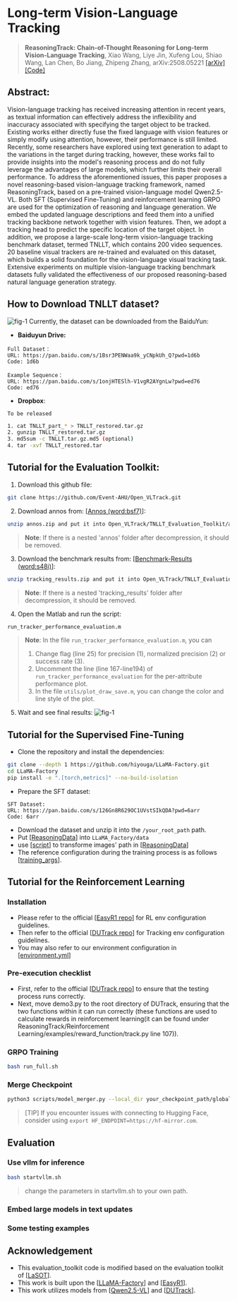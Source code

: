 # Long-term Vision-Language Tracking 


> **ReasoningTrack: Chain-of-Thought Reasoning for Long-term Vision-Language Tracking**, Xiao Wang, Liye Jin, Xufeng Lou, Shiao Wang, Lan Chen, Bo Jiang, Zhipeng Zhang, arXiv:2508.05221
[[arXiv]](https://arxiv.org/abs/2508.05221) 
[[Code]](https://github.com/Event-AHU/Open_VLTrack)
## Abstract: 
Vision-language tracking has received increasing attention in recent years, as textual information can effectively address the inflexibility and inaccuracy associated with specifying the target object to be tracked. Existing works either directly fuse the fixed language with vision features or simply modify using attention, however, their performance is still limited. Recently, some researchers have explored using text generation to adapt to the variations in the target during tracking, however, these works fail to provide insights into the model's reasoning process and do not fully leverage the advantages of large models, which further limits their overall performance. To address the aforementioned issues, this paper proposes a novel reasoning-based vision-language tracking framework, named ReasoningTrack, based on a pre-trained vision-language model Qwen2.5-VL. Both SFT (Supervised Fine-Tuning) and reinforcement learning GRPO are used for the optimization of reasoning and language generation. We embed the updated language descriptions and feed them into a unified tracking backbone network together with vision features. Then, we adopt a tracking head to predict the specific location of the target object. In addition, we propose a large-scale long-term vision-language tracking benchmark dataset, termed TNLLT, which contains 200 video sequences. 20 baseline visual trackers are re-trained and evaluated on this dataset, which builds a solid foundation for the vision-language visual tracking task. Extensive experiments on multiple vision-language tracking benchmark datasets fully validated the effectiveness of our proposed reasoning-based natural language generation strategy.

## How to Download TNLLT dataset? 
![fig-1](./figures/TNLLT_samples.png)
Currently, the dataset can be downloaded from the BaiduYun: 
* **Baiduyun Drive:**

```
Full Dataset：
URL: https://pan.baidu.com/s/1Bsr3PENWaa9k_yCNpkUh_Q?pwd=1d6b
Code: 1d6b 

Example Sequence：
URL: https://pan.baidu.com/s/1onjHTESlh-V1vgR2AYgnLw?pwd=ed76
Code: ed76 
```




* **Dropbox**: 
```
To be released
```
```bash
1. cat TNLLT_part_* > TNLLT_restored.tar.gz
2. gunzip TNLLT_restored.tar.gz
3. md5sum -c TNLLT.tar.gz.md5 (optional)
4. tar -xvf TNLLT_restored.tar
```

## Tutorial for the Evaluation Toolkit: 
1. Download this github file: 
```bash
git clone https://github.com/Event-AHU/Open_VLTrack.git
```

2. Download annos from: [[Annos (word:bsf7)](https://pan.baidu.com/s/1oYdqdCLUnf5Ylu3QfcLcSQ?pwd=bsf7)]: 
```bash
unzip annos.zip and put it into Open_VLTrack/TNLLT_Evaluation_Toolkit/annos
```
> **Note**: 
> If there is a nested 'annos' folder after decompression, it should be removed.

3. Download the benchmark results from: [[Benchmark-Results (word:s48i)](https://pan.baidu.com/s/1Acx8tEWWdSquJWpx9AXdzA?pwd=s48i)]: 
```bash 
unzip tracking_results.zip and put it into Open_VLTrack/TNLLT_Evaluation_Toolkit/tracking_results
```
> **Note**: 
> If there is a nested 'tracking_results' folder after decompression, it should be removed.

4. Open the Matlab and run the script: 
```bash
run_tracker_performance_evaluation.m
```
> **Note**: 
> In the file `run_tracker_performance_evaluation.m`, you can
> 1. Change flag (line 25) for precision (1), normalized precision (2) or success rate (3).
> 2. Uncomment the line (line 167-line194) of `run_tracker_performance_evaluation` for the per-attribute performance plot.
> 3. In the file `utils/plot_draw_save.m`, you can change the color and line style of the plot.

5. Wait and see final results: 
![fig-1](./figures/SRPRNPR.png)

## Tutorial for the Supervised Fine-Tuning

- Clone the repository and install the dependencies: 
```bash
git clone --depth 1 https://github.com/hiyouga/LLaMA-Factory.git
cd LLaMA-Factory
pip install -e ".[torch,metrics]" --no-build-isolation
```

- Prepare the SFT dataset: 
```
SFT Dataset:
URL: https://pan.baidu.com/s/126Gn8R629OC1UVstSIkQDA?pwd=6arr
Code: 6arr
```
- Download the dataset and unzip it into the `/your_root_path` path.
- Put [[ReasoningData](https://github.com/Event-AHU/Open_VLTrack/tree/main/ReasoningTrack/Supervise%20fine-tuning)] into `LLaMA_Factory/data`
- use [[script](https://github.com/Event-AHU/Open_VLTrack/blob/main/scripts/SFT/transforme_json.py)] to transforme images' path in [[ReasoningData](https://github.com/Event-AHU/Open_VLTrack/tree/main/ReasoningTrack/Supervise%20fine-tuning)]
- The reference configuration during the training process is as follows [[training_args](https://github.com/Event-AHU/Open_VLTrack/blob/main/ReasoningTrack/Supervise%20fine-tuning/training_args.yaml)].

## Tutorial for the Reinforcement Learning
### Installation
- Please refer to the official [[EasyR1 repo](https://github.com/hiyouga/EasyR1)] for RL env configuration guidelines.
- Then refer to the official [[DUTrack repo](https://github.com/GXNU-ZhongLab/DUTrack)] for Tracking env configuration guidelines.
- You may also refer to our environment configuration in [[environment.yml](https://github.com/Event-AHU/Open_VLTrack/blob/main/ReasoningTrack/Reinforcement%20Learning/environment.yml)]

### Pre-execution checklist
- First, refer to the official [[DUTrack repo](https://github.com/GXNU-ZhongLab/DUTrack)] to ensure that the testing process runs correctly.
- Next, move demo3.py to the root directory of DUTrack, ensuring that the two functions within it can run correctly (these functions are used to calculate rewards in reinforcement learning(it can be found under ReasoningTrack/Reinforcement Learning/examples/reward_function/track.py line 107)). 

### GRPO Training
```bash
bash run_full.sh
```

### Merge Checkpoint
```bash
python3 scripts/model_merger.py --local_dir your_checkpoint_path/global_step_1/actor
```

> [TIP]
> If you encounter issues with connecting to Hugging Face, consider using `export HF_ENDPOINT=https://hf-mirror.com`.

## Evaluation
### Use vllm for inference
```bash
bash startvllm.sh
```
> change the parameters in startvllm.sh to your own path.

### Embed large models in text updates


### Some testing examples


## Acknowledgement
- This evaluation_toolkit code is modified based on the evaluation toolkit of [[LaSOT](https://github.com/HengLan/LaSOT_Evaluation_Toolkit)]. 
- This work is built upon the [[LLaMA-Factory](https://github.com/hiyouga/LLaMA-Factory)] and [[EasyR1](https://github.com/hiyouga/EasyR1)].
- This work utilizes models from [[Qwen2.5-VL](https://github.com/QwenLM/Qwen2.5-VL)] and [[DUTrack](https://github.com/GXNU-ZhongLab/DUTrack)].



